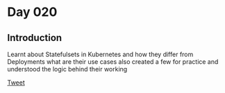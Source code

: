 # Day 020

## Introduction
Learnt about Statefulsets in Kubernetes and how they differ from Deployments what are their use cases also created a few for practice and understood the logic behind their working

[Tweet](https://twitter.com/tusharc29050031/status/1682416590279565312?s=61&t=zcSvKPJFEeXECfRRPY_vbA)

